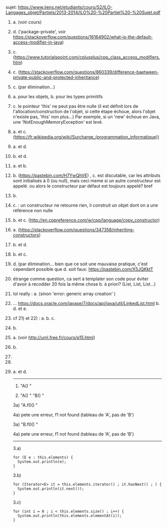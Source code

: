 sujet: https://www.iiens.net/etudiants/cours/S2/ILO-Langages_objet/Partiels/2013-2014/ILO%20-%20Partiel%20-%20Sujet.pdf

1) a. (voir cours)

2) d. ('package-private', voir https://stackoverflow.com/questions/16164902/what-is-the-default-access-modifier-in-java)

3) c. (https://www.tutorialspoint.com/cplusplus/cpp_class_access_modifiers.htm)

4) c. (https://stackoverflow.com/questions/860339/difference-baetween-private-public-and-protected-inheritance)

5) c. (par élimination...)

6) a. pour les objets, b. pour les types primitifs

7) c. le pointeur 'this' ne peut pas être nulle (il est définit lors de l'allocation/construction de l'objet,
si cette étape échoue, alors l'objet n'existe pas, 'this' non plus...)
Par exemple, si un 'new' échoue en Java, une 'NotEnoughMemoryException' est levé.

8) a. et c. (https://fr.wikipedia.org/wiki/Surcharge_(programmation_informatique))

9) a. et d.

10) b. et d.

11) a. et b.

12) b. (https://pastebin.com/H7YwQhVE) , c. est discutable, car les attributs sont initialisés à 0 (ou null), mais ceci meme si un autre constructeur est appelé.
ou alors le constructeur par défaut est toujours appelé? bref

13) b.

14) c. : un constructeur ne retourne rien, il construit un objet dont on a une référence non nulle

15) b. et c. (http://en.cppreference.com/w/cpp/language/copy_constructor)

16) a. (https://stackoverflow.com/questions/347358/inheriting-constructors)

17) b. et d.

18) b. et c.

19) d. (par élimination... bien que ce soit une mauvaise pratique, c'est cependant possible que d. soit faux:
https://pastebin.com/X5JQKktT

20) étrange comme question, ca sert à templater son code pour éviter d'avoir à recodder 20 fois la même chose
b. à priori? (List<String>, List<Integer>, List<Object>...)

21) lol really : a. (sinon 'error: generic array creation' )

22) ...
https://docs.oracle.com/javase/7/docs/api/java/util/LinkedList.html
b. d. et e.

23) cf 21) et 22) : a. b. c.

24) b.

25) a. (voir http://uml.free.fr/cours/p15.html)

26) b.

27)

28)

29) a. et d.

-------------

1) "A() "

2) "A() "
   "B() "

3a) "A.f0() "

4a) pete une erreur, f1 not found (tableau de 'A', pas de 'B')

3a) "B.f0() "

4a) pete une erreur, f1 not found (tableau de 'A', pas de 'B')


--------
3.a)
```
for (E e : this.elements) {
  System.out.println(e);
}
```

3.b)
```
for (Iterator<E> it = this.elements.iterator() ; it.hasNext() ; ) {
  System.out.println(it.next());
}
```


3.c)
```
for (int i = 0 ; i < this.elements.size() ; i++) {
  System.out.println(this.elements.elementAt(i));
}
```
